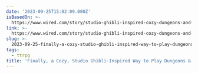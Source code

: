```yaml
---
date: '2023-09-25T15:02:09.000Z'
isBasedOn: >-
  https://www.wired.com/story/studio-ghibli-inspired-cozy-dungeons-and-dragons-obojima/#intcid=_wired-right-rail_cd0cf80e-7a04-44d3-98a7-f2c1ee51849a_popular4-1-reranked-by-vidi
link: >-
  https://www.wired.com/story/studio-ghibli-inspired-cozy-dungeons-and-dragons-obojima/#intcid=_wired-right-rail_cd0cf80e-7a04-44d3-98a7-f2c1ee51849a_popular4-1-reranked-by-vidi
slug: >-
  2023-09-25-finally-a-cozy-studio-ghibli-inspired-way-to-play-dungeons-and-dragons-or-wi
tags:
  - ttrpg
title: 'Finally, a Cozy, Studio Ghibli-Inspired Way to Play Dungeons & Dragons | WI'
---
```


